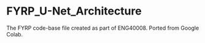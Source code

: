 # FYRP_U-Net_Architecture
The FYRP code-base file created as part of ENG40008. Ported from Google Colab.

